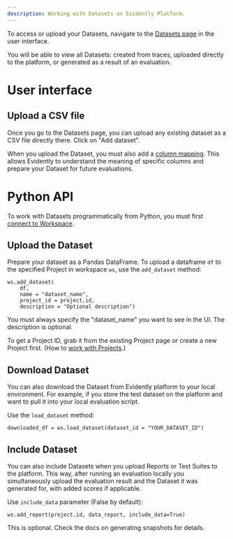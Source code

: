 ```yaml
---
description: Working with Datasets on Evidently Platform.
---   
```


To access or upload your Datasets, navigate to the [Datasets page](https://app.evidently.cloud/datasets) in the user interface. 

You will be able to view all Datasets: created from traces, uploaded directly to the platform, or generated as a result of an evaluation.

# User interface

## Upload a CSV file

Once you go to the Datasets page, you can upload any existing dataset as a CSV file directly there. Click on "Add dataset". 

When you upload the Dataset, you must also add a [column mapping](../input-data/column-mapping.md). This allows Evidently to understand the meaning of specific columns and prepare your Dataset for future evaluations.

# Python API

To work with Datasets programmatically from Python, you must first [connect to Workspace](../installation/cloud_account.md).

## Upload the Dataset

Prepare your dataset as a Pandas DataFrame. To upload a dataframe `df` to the specified Project in workspace `ws`, use the `add_dataset` method:

```
ws.add_dataset(
    df,
    name = "dataset_name",
    project_id = project.id, 
    description = "Optional description")
```

You must always specify the "dataset_name" you want to see in the UI. The description is optional. 

To get a Project ID, grab it from the existing Project page or create a new Project first. (How to [work with Projects](../project/projects_overview.md).)  

## Download Dataset 

You can also download the Dataset from Evidently platform to your local environment. For example, if you store the test dataset on the platform and want to pull it into your local evaluation script.

Use the `load_dataset` method:

```
downloaded_df = ws.load_dataset(dataset_id = "YOUR_DATASET_ID") 
```

## Include Dataset 

You can also include Datasets when you upload Reports or Test Suites to the platform. This way, after running an evaluation locally you simultaneously upload the evaluation result and the Dataset it was generated for, with added scores if applicable.

Use `include_data` parameter (False by default):

```
ws.add_report(project.id, data_report, include_data=True)
```

This is optional. Check the docs on generating snapshots for details.
